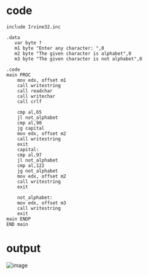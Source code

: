 # code
```
include Irvine32.inc

.data
   var byte ?
   m1 byte "Enter any character: ",0
   m2 byte "The given character is alphabet",0
   m3 byte "The given character is not alphabet",0

.code
main PROC
    mov edx, offset m1
    call writestring
    call readchar
    call writechar
    call crlf

    cmp al,65
    jl not_alphabet
    cmp al,90
    jg capital
    mov edx, offset m2
    call writestring
    exit
    capital:
    cmp al,97
    jl not_alphabet
    cmp al,122
    jg not_alphabet
    mov edx, offset m2
    call writestring
    exit

    not_alphabet:
    mov edx, offset m3
    call writestring
    exit
main ENDP
END main

```
# output
![image](https://github.com/user-attachments/assets/0ef85b87-df98-4c7d-9468-8edd70775b0e)

